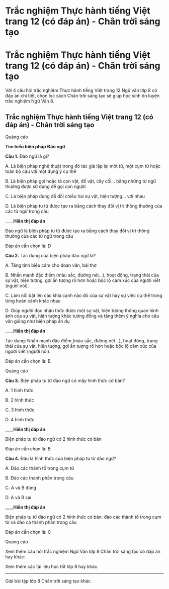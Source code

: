 # Trắc nghiệm Thực hành tiếng Việt trang 12 (có đáp án) - Chân trời sáng tạo

# Trắc nghiệm Thực hành tiếng Việt trang 12 (có đáp án) - Chân trời sáng tạo

Với 4 câu hỏi trắc nghiệm Thực hành tiếng Việt trang 12 Ngữ văn lớp 8 có đáp án chi tiết, chọn lọc sách Chân trời sáng tạo sẽ giúp học sinh ôn luyện trắc nghiệm Ngữ Văn 8.

## Trắc nghiệm Thực hành tiếng Việt trang 12 (có đáp án) - Chân trời sáng tạo

Quảng cáo

**Tìm hiểu biện pháp Đảo ngữ**

**Câu 1.** Đảo ngữ là gì?

A. Là biện pháp nghệ thuật trong đó tác giả lặp lại một từ, một cụm từ hoặc toàn bộ câu với một dụng ý cụ thể

B. Là biện pháp gọi hoặc tả con vật, đồ vật, cây cối… bằng những từ ngữ thường được sử dụng để gọi con người

C. Là biện pháp dùng để đối chiếu hai sự vật, hiện tượng… với nhau

D. Là biện pháp tu từ được tạo ra bằng cách thay đổi vị trí thông thường của các từ ngữ trong câu

____**Hiển thị đáp án**

Đảo ngữ là biện pháp tu từ được tạo ra bằng cách thay đổi vị trí thông thường của các từ ngữ trong câu

Đáp án cần chọn là: D

**Câu 2.** Tác dụng của biện pháp đảo ngữ là?

A. Tăng tính biểu cảm cho đoạn văn, bài thơ

B. Nhấn mạnh đặc điểm (màu sắc, đường nét…), hoạt động, trạng thái của sự vật, hiện tượng, gợi ấn tượng rõ hơn hoặc bộc lộ cảm xúc của người viết (người nói).

C. Làm nổi bật lên các khía cạnh nào đó của sự vật hay sự việc cụ thể trong từng hoàn cảnh khác nhau

D. Giúp người đọc nhận thức được một sự vật, hiện tượng thông quan hình ảnh của sự vật, hiện tượng khác tương đồng và tăng thêm ý nghĩa cho câu văn giống như biện pháp ẩn dụ

____**Hiển thị đáp án**

Tác dụng: Nhấn mạnh đặc điểm (màu sắc, đường nét…), hoạt động, trạng thái của sự vật, hiện tượng, gợi ấn tượng rõ hơn hoặc bộc lộ cảm xúc của người viết (người nói).

Đáp án cần chọn là: B

Quảng cáo

**Câu 3.** Biện pháp tu từ đảo ngữ có mấy hình thức cơ bản?

A. 1 hình thức

B. 2 hình thức

C. 3 hình thức

D. 4 hình thức

____**Hiển thị đáp án**

Biện pháp tu từ đảo ngữ có 2 hình thức cơ bản

Đáp án cần chọn là: B

**Câu 4.** Đâu là hình thức của biện pháp tu từ đảo ngữ?

A. Đảo các thành tố trong cụm từ

B. Đảo các thành phần trong câu

C. A và B đúng

D. A và B sai

____**Hiển thị đáp án**

Biện pháp tu từ đảo ngữ có 2 hình thức cơ bản: đảo các thành tố trong cụm từ và đảo cá thành phần trong câu

Đáp án cần chọn là: C

Quảng cáo

Xem thêm câu hỏi trắc nghiệm Ngữ Văn lớp 8 Chân trời sáng tạo có đáp án hay khác:

Xem thêm các tài liệu học tốt lớp 8 hay khác:

* * *

Giải bài tập lớp 8 Chân trời sáng tạo khác
